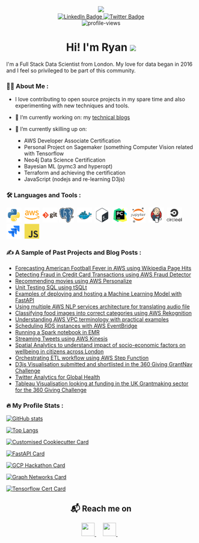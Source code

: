 
<div id="header" align="center">
  <img src="https://media.giphy.com/media/USV0ym3bVWQJJmNu3N/giphy.gif" width="100"/>
</div>
<div id="badges"  align="center">
  <a href="https://uk.linkedin.com/in/ryan-nazareth-75b40923">
    <img src="https://img.shields.io/badge/LinkedIn-blue?style=for-the-badge&logo=linkedin&logoColor=white" alt="LinkedIn Badge"/>
  </a>
  <a href="https://twitter.com/rkn0386?lang=en-GB"  align="center">
    <img src="https://img.shields.io/badge/Twitter-blue?style=for-the-badge&logo=twitter&logoColor=white" alt="Twitter Badge"/>
  </a>
</div>

<div id="views" align="center">
    <img src="https://komarev.com/ghpvc/?username=ryankarlos&style=flat-square&color=blue" alt="profile-views"/>
</div>

<h1 style="text-align:center">
   Hi! I'm Ryan <img src="https://media.giphy.com/media/hvRJCLFzcasrR4ia7z/giphy.gif" width="30px"/>
</h1>

I'm a Full Stack Data Scientist from London. My love for data began in 2016 and I feel so privileged to be part of this 
community.

### :man_technologist: About Me :

- I love contributing to open source projects in my spare time and also experimenting with new techniques and tools.
- 🔭 I’m currently working on: my [technical blogs](https://ryannazareth.com)
- 🌱 I’m currently skilling up on:

  <ul style="list-style: square"> 
    <li> AWS Developer Associate Certification </li>  
    <li> Personal Project on Sagemaker (something Computer Vision related with Tensorflow </li> 
    <li> Neo4j Data Science Certification </li> 
    <li> Bayesian ML (pymc3 and hyperopt) </li>
    <li> Terraform and achieving the certification </li> 
    <li> JavaScript (nodejs and re-learning D3js) </li> 
   </ul>

### :hammer_and_wrench: Languages and Tools :
<div>
  <img src="https://github.com/devicons/devicon/blob/master/icons/python/python-original.svg" title="Python" alt="Python" width="40" height="40"/>&nbsp;
  <img src="https://github.com/devicons/devicon/blob/master/icons/amazonwebservices/amazonwebservices-plain-wordmark.svg" title="AWS" alt="AWS" width="40" height="40"/>&nbsp;
  <img src="https://github.com/devicons/devicon/blob/master/icons/git/git-original-wordmark.svg" title="Git" alt="Git" width="40" height="40"/>
  <img src="https://github.com/devicons/devicon/blob/master/icons/postgresql/postgresql-original.svg" title="PostgreSQL" alt="PostgreSQL" width="40" height="40"/>&nbsp;
  <img src="https://github.com/devicons/devicon/blob/master/icons/docker/docker-original.svg" title="Docker" alt="Docker" width="40" height="40"/>&nbsp;
  <img src="https://github.com/devicons/devicon/blob/master/icons/bash/bash-plain.svg" title="Bash" alt="Bash" width="40" height="40"/>&nbsp;
  <img src="https://github.com/devicons/devicon/blob/master/icons/pycharm/pycharm-original.svg" title="Pycharm" alt="Pycharm" width="40" height="40"/>&nbsp;
  <img src="https://github.com/devicons/devicon/blob/master/icons/jupyter/jupyter-original-wordmark.svg" title="Jupyter" alt="Jupyter" width="40" height="40"/>&nbsp;
  <img src="https://github.com/devicons/devicon/blob/master/icons/jenkins/jenkins-original.svg" title="Jenkins" alt="Jenkins" width="40" height="40"/>&nbsp;
  <img src="https://github.com/devicons/devicon/blob/master/icons/circleci/circleci-plain-wordmark.svg" title="CircleCI" alt="CircleCI" width="40" height="40"/>&nbsp;
  <img src="https://github.com/devicons/devicon/blob/master/icons/jira/jira-original.svg" title="Jira" alt="Jira" width="40" height="40"/>&nbsp;
  <img src="https://github.com/devicons/devicon/blob/master/icons/javascript/javascript-original.svg" title="JavaScript" alt="JavaScript" width="40" height="40"/>&nbsp;
</div>

### :writing_hand: A Sample of Past Projects and Blog Posts :

* [Forecasting American Football Fever in AWS using Wikipedia Page Hits](https://www.ryannazareth.com/posts/aws-forecast/)
* [Detecting Fraud in Credit Card Transactions using AWS Fraud Detector](https://www.ryannazareth.com/posts/aws-fraud/)
* [Recommending movies using AWS Personalize](https://www.ryannazareth.com/posts/aws-personalize/)
* [Unit Testing SQL using tSQLt](https://www.ryannazareth.com/posts/tsqlt-unit-test-blog/)
* [Examples of deploying and hosting a Machine Learning Model with FastAPI](https://www.ryannazareth.com/posts/fast-api/)
* [Using multiple AWS NLP services architecture for translating audio file](https://www.ryannazareth.com/posts/aws-nlp/)
* [Classifying food images into correct categories using AWS Rekognition](https://www.ryannazareth.com/posts/aws-rekognition/)
* [Understanding AWS VPC terminology with practical examples](https://www.ryannazareth.com/posts/aws-vpc/)
* [Scheduling RDS instances with AWS EventBridge](https://www.ryannazareth.com/posts/aws-eventbridge/)
* [Running a Spark notebook in EMR](https://www.ryannazareth.com/posts/spark-emr/)
* [Streaming Tweets using AWS Kinesis](https://www.ryannazareth.com/posts/kinesis-firehose/)
* [Spatial Analytics to understand impact of socio-economic factors on wellbeing in citizens across London](https://www.ryannazareth.com/posts/gwr-R/)
* [Orchestrating ETL workflow using AWS Step Function](https://www.ryannazareth.com/posts/step-functions/)
* [D3js Visualisation submitted and shortlisted in the 360 Giving GrantNav Challenge](https://www.ryannazareth.com/posts/360-giving-challenge-2/)
* [Twitter Analytics for Global Health](https://www.ryannazareth.com/posts/tweets-snakebite/)
* [Tableau Visualisation looking at funding in the UK Grantmaking sector for the 360 Giving Challenge](https://www.ryannazareth.com/posts/360-giving-challenge-1/)

### :fire: My Profile Stats :

[![GitHub stats](https://github-readme-stats.vercel.app/api?username=ryankarlos&show_icons=true&theme=aura)](https://github.com/anuraghazra/github-readme-stats)

[![Top Langs](https://github-readme-stats.vercel.app/api/top-langs/?username=ryankarlos&langs_count=8&layout=compact&langs_count=7)](https://github.com/anuraghazra/github-readme-stats)

[![Customised Cookiecutter Card](https://github-readme-stats.vercel.app/api/pin/?username=ryankarlos&repo=cookiecutter-mle-template&show_owner=true)](https://github.com/anuraghazra/github-readme-stats)

[![FastAPI Card](https://github-readme-stats.vercel.app/api/pin/?username=ryankarlos&repo=FastAPI-example-ml&show_owner=true)](https://github.com/anuraghazra/github-readme-stats)

[![GCP Hackathon Card](https://github-readme-stats.vercel.app/api/pin/?username=ryankarlos&repo=GCP-Batch-Processing&show_owner=true)](https://github.com/anuraghazra/github-readme-stats)

[![Graph Networks Card](https://github-readme-stats.vercel.app/api/pin/?username=ryankarlos&repo=networks_algos&show_owner=true)](https://github.com/anuraghazra/github-readme-stats)

[![Tensorflow Cert Card](https://github-readme-stats.vercel.app/api/pin/?username=ryankarlos&repo=tensorflow-dev-certification-practice&show_owner=true)](https://github.com/anuraghazra/github-readme-stats)


<h2  align="center">&#x1F4EC; Reach me on</h2>

<p align = "center">  
<a href="mailto:ryankarlos@gmail.com?subject=Hello%20Ileri,%20From%20Github">
  <img 
    src = "https://cdn-icons-png.flaticon.com/512/732/732200.png"
    width = 35
    height = 35   
 />
</a>
&emsp;
<a href="https://uk.linkedin.com/in/ryan-nazareth?trk=profile-badge">
  <img 
    src = "https://cdn-icons-png.flaticon.com/512/145/145807.png"
    width = 35
    height = 35   
 />
</a>
&nbsp;&nbsp
</p>
